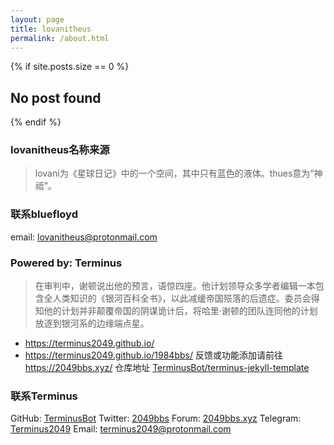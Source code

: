 ```yaml
---
layout: page
title: lovanitheus
permalink: /about.html
---
```


{% if site.posts.size == 0 %}
  <h2>No post found</h2>
{% endif %}

### lovanitheus名称来源

> lovani为《星球日记》中的一个空间，其中只有蓝色的液体。thues意为“神祗”。

### 联系bluefloyd
email: lovanitheus@protonmail.com

### Powered by: Terminus
> 在审判中，谢顿说出他的预言，语惊四座。他计划领导众多学者编辑一本包含全人类知识的《银河百科全书》，以此减缓帝国殒落的后遗症。委员会得知他的计划并非颠覆帝国的阴谋诡计后，将哈里·谢顿的团队连同他的计划放逐到银河系的边缘端点星。
* https://terminus2049.github.io/
* https://terminus2049.github.io/1984bbs/
反馈或功能添加请前往 <https://2049bbs.xyz/>
仓库地址 [TerminusBot/terminus-jekyll-template](https://github.com/TerminusBot/terminus-jekyll-template)

### 联系Terminus

GitHub: [TerminusBot](https://github.com/TerminusBot)
Twitter: [2049bbs](https://www.twitter.com/2049bbs)
Forum: [2049bbs.xyz](https://2049bbs.xyz)
Telegram: [Terminus2049](https://t.me/terminus_9402)
Email: terminus2049@protonmail.com

